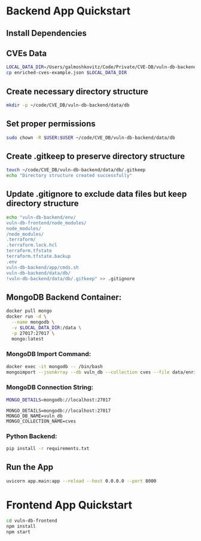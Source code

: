 # Backend App Quickstart

## Install Dependencies

## CVEs Data
```bash
LOCAL_DATA_DIR=/Users/galmoshkovitz/Code/Private/CVE-DB/vuln-db-backend/data/db
cp enriched-cves-example.json $LOCAL_DATA_DIR
```

## Create necessary directory structure
```bash
mkdir -p ~/code/CVE_DB/vuln-db-backend/data/db
```

## Set proper permissions
```bash
sudo chown -R $USER:$USER ~/code/CVE_DB/vuln-db-backend/data/db
```

## Create .gitkeep to preserve directory structure
```bash
touch ~/code/CVE_DB/vuln-db-backend/data/db/.gitkeep
echo "Directory structure created successfully"
```

## Update .gitignore to exclude data files but keep directory structure

```bash
echo "vuln-db-backend/env/
vuln-db-frontend/node_modules/
node_modules/
/node_modules/
.terraform/
.terraform.lock.hcl
terraform.tfstate
terraform.tfstate.backup
.env
vuln-db-backend/app/cmds.sh
vuln-db-backend/data/db/
!vuln-db-backend/data/db/.gitkeep" >> .gitignore
```



## MongoDB Backend Container:
```bash
docker pull mongo
docker run -d \
  --name mongodb \
  -v $LOCAL_DATA_DIR:/data \
  -p 27017:27017 \
  mongo:latest
```

### MongoDB Import Command:
```bash
docker exec -it mongodb -- /bin/bash
mongoimport --jsonArray --db vuln_db --collection cves --file data/enriched-cves-example.json
```

### MongoDB Connection String:
```bash
MONGO_DETAILS=mongodb://localhost:27017
```

```.env
MONGO_DETAILS=mongodb://localhost:27017
MONGO_DB_NAME=vuln_db
MONGO_COLLECTION_NAME=cves
```

### Python Backend:
```bash
pip install -r requirements.txt
```

## Run the App

```bash
uvicorn app.main:app --reload --host 0.0.0.0 --port 8000
```

# Frontend App Quickstart

```bash
cd vuln-db-frontend
npm install
npm start
```






<!-- 

**Container ID:** 2768b7e8b9c0
**Container Name:** mongodb
**Container Image:** mongo:latest
**Container Status:** Up 9 minutes
**Container Ports:** 0.0.0.0:27017->27017/tcp
**MongoDB Connection String:** mongodb://localhost:27017
**MongoDB Database Name:** vuln_db
**MongoDB Collection Name:** cves
**MongoDB JSON File Path:** /Users/galmoshkovitz/Code/Private/CVE-DB/vuln-db-backend/data/enriched-cves-example.json
**MongoDB Import Command:** mongoimport --jsonArray --db vuln_db --collection cves --file /Users/galmoshkovitz/Code/Private/CVE-DB/vuln-db-backend/data/enriched-cves-example.json
**MongoDB Import Command:** docker exec -it 5815f92dc8df -- /bin/bash


docker run -d \
  --name mongodb \
  -v /Users/galmoshkovitz/Code/Private/CVE-DB/vuln-db-backend/data:/data \
  -p 27017:27017 \
  mongo:latest

docker exec -it mongodb -- /bin/bash

mongoimport --jsonArray --db vuln_db --collection cves --file data/enriched-cves-example.json

docker cp /Users/galmoshkovitz/Code/Private/CVE-DB/vuln-db-backend/data/enriched-cves-example.json mongodb:/data/enriched-cves-example.json


 -->